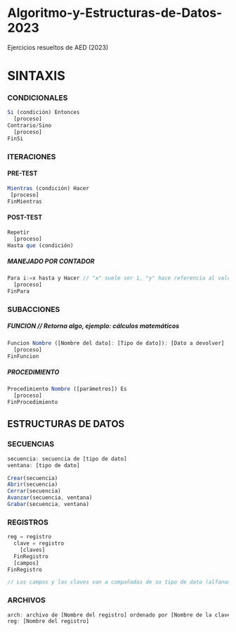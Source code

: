 # Algoritmo-y-Estructuras-de-Datos-2023
Ejercicios resueltos de AED (2023)

# SINTAXIS

  ### CONDICIONALES
  ```js
  Si (condición) Entonces
    [proceso]
  Contrario/Sino
    [proceso]
  FinSi
  ```
  
  ### ITERACIONES
  #### PRE-TEST
  ```js
  Mientras (condición) Hacer
   [proceso]
  FinMientras
  ```
  #### POST-TEST
  ```js
  Repetir
    [proceso]
  Hasta que (condición)
  ```
  ##### MANEJADO POR CONTADOR
  ```js
  Para i:=x hasta y Hacer // "x" suele ser 1, "y" hace referencia al valor maximo de iteraciones
    [proceso]
  FinPara
  ```
  
  ### SUBACCIONES
  ##### FUNCION // Retorna algo, ejemplo: cálculos matemáticos
  ```js
  Funcion Nombre ([Nombre del dato]: [Tipo de dato]): [Dato a devolver]
    [proceso]
  FinFuncion
  ```
  ##### PROCEDIMIENTO
  ```js
  Procedimiento Nombre ([parámetros]) Es
    [proceso]
  FinProcedimiento
  ```
  
## ESTRUCTURAS DE DATOS

  ### SECUENCIAS
  ```js
  secuencia: secuencia de [tipo de dato]
  ventana: [tipo de dato]

  Crear(secuencia)
  Abrir(secuencia)
  Cerrar(secuencia)
  Avanzar(secuencia, ventana)
  Grabar(secuencia, ventana)
  ```
  ### REGISTROS
  ```js
  reg = registro
    clave = registro
      [claves]
    FinRegistro
    [campos]
  FinRegistro

  // Los campos y las claves van a compañadas de su tipo de dato (alfanumerico, numerico, booleano o conjunto) y de la cantidad, ejemplo: Clave: AN(2) --> "H1".
  ```
  ### ARCHIVOS 
  ```js
  arch: archivo de [Nombre del registro] ordenado por [Nombre de la clave]
  reg: [Nombre del registro]
  ```
